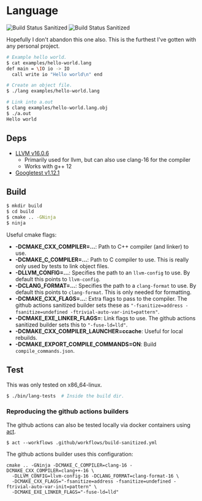 # Language

![Build Status Sanitized](https://github.com/PiJoules/lang/actions/workflows/build-sanitized-clang.yml/badge.svg)
![Build Status Sanitized](https://github.com/PiJoules/lang/actions/workflows/build-sanitized-gcc.yml/badge.svg)

Hopefully I don't abandon this one also. This is the furthest I've gotten with
any personal project.

```sh
# Example hello world.
$ cat examples/hello-world.lang
def main = \IO io -> IO
  call write io "Hello world\n" end

# Create an object file.
$ ./lang examples/hello-world.lang

# Link into a.out
$ clang examples/hello-world.lang.obj
$ ./a.out
Hello world
```

## Deps

- [LLVM v16.0.6](https://github.com/llvm/llvm-project/releases/tag/llvmorg-16.0.6)
  - Primarily used for llvm, but can also use clang-16 for the compiler
  - Works with g++ 12
- [Googletest v1.12.1](https://github.com/google/googletest/releases/tag/release-1.12.1)

## Build

```sh
$ mkdir build
$ cd build
$ cmake .. -GNinja
$ ninja
```

Useful cmake flags:

- **-DCMAKE_CXX_COMPILER=...**: Path to C++ compiler (and linker) to use.
- **-DCMAKE_C_COMPILER=...**: Path to C compiler to use. This is really only
  used by tests to link object files.
- **-DLLVM_CONFIG=...**: Specifies the path to an `llvm-config` to use. By
  default this points to `llvm-config`.
- **-DCLANG_FORMAT=...**: Specifies the path to a `clang-format` to use. By
  default this points to `clang-format`. This is only needed for formatting.
- **-DCMAKE_CXX_FLAGS=...**: Extra flags to pass to the compiler. The github
  actions sanitized builder sets these as `"-fsanitize=address
  -fsanitize=undefined -ftrivial-auto-var-init=pattern"`.
- **-DCMAKE_EXE_LINKER_FLAGS=**: Link flags to use. The github actions sanitized
  builder sets this to `"-fuse-ld=lld"`.
- **-DCMAKE_CXX_COMPILER_LAUNCHER=ccache**: Useful for local rebuilds.
- **-DCMAKE_EXPORT_COMPILE_COMMANDS=ON**: Build `compile_commands.json`.

## Test

This was only tested on x86_64-linux.

```sh
$ ./bin/lang-tests  # Inside the build dir.
```

### Reproducing the github actions builders

The github actions can also be tested locally via  docker containers using
[act](https://github.com/nektos/act).

```
$ act --workflows .github/workflows/build-sanitized.yml
```

The github actions builder uses this configuration:

```
cmake .. -GNinja -DCMAKE_C_COMPILER=clang-16 -DCMAKE_CXX_COMPILER=clang++-16 \
  -DLLVM_CONFIG=llvm-config-16 -DCLANG_FORMAT=clang-format-16 \
  -DCMAKE_CXX_FLAGS="-fsanitize=address -fsanitize=undefined -ftrivial-auto-var-init=pattern" \
  -DCMAKE_EXE_LINKER_FLAGS="-fuse-ld=lld"
```
